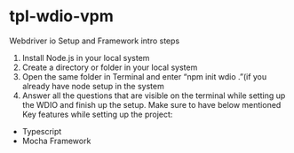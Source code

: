 # tpl-wdio-vpm
Webdriver io Setup and Framework intro steps

1. Install Node.js in your local system
2. Create a directory or folder in your local system
3. Open the same folder in Terminal and enter “npm init wdio .”(if you already have node setup in the system
4. Answer all the questions that are visible on the terminal while setting up the WDIO and finish up the setup. Make sure to have below mentioned Key features while setting up the project:
 - Typescript
 - Mocha Framework
